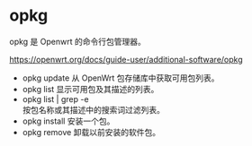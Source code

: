 # opkg

opkg 是 Openwrt 的命令行包管理器。

https://openwrt.org/docs/guide-user/additional-software/opkg

- opkg update	从 OpenWrt 包存储库中获取可用包列表。
- opkg list	显示可用包及其描述的列表。
- opkg list | grep -e <search>	按包名称或其描述中的搜索词过滤列表。
- opkg install <packages>	安装一个包。
- opkg remove <packages>	卸载以前安装的软件包。